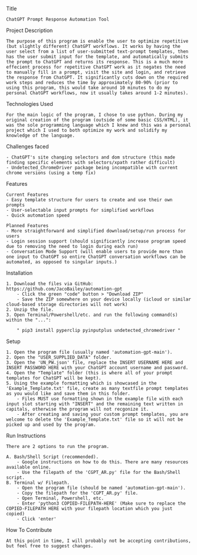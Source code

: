 Title

    ChatGPT Prompt Response Automation Tool

Project Description
    
    The purpose of this program is enable the user to optimize repetitive (but slightly different) ChatGPT workflows. It works by having the user select from a list of user-submitted text-prompt templates, then has the user submit input for the template, and automatically submits the prompt to ChatGPT and returns its response. This is a much more effecient process for repetitive ChatGPT work as it negates the need to manually fill in a prompt, visit the site and login, and retrieve the response from ChatGPT. It significantly cuts down on the required work steps and reduces the time by approximately 80-90% (prior to using this program, this would take around 10 minutes to do my personal ChatGPT workflows, now it usually takes around 1-2 minutes).

Technologies Used

    For the main logic of the program, I chose to use python. During my original creation of the program (outside of some basic CSS/HTML), it was the sole programming language which I knew and this was a personal project which I used to both optimize my work and solidify my knowledge of the language.

Challenges faced

    - ChatGPT's site changing selectors and dom structure (this made finding specific elements with selectors/xpath rather difficult)
    - Undetected_ChromeDriver package being incompatible with current chrome versions (using a temp fix)

Features

    Current Features
    - Easy template structure for users to create and use their own prompts
    - User-selectable input prompts for simplified workflows
    - Quick automation speed

    Planned Features
    - More straightforward and simplified download/setup/run process for users
    - Login session support (should significantly increase program speed due to removing the need to login during each run)
    - Conversation Mode Support (will enable users to provide more than one input to ChatGPT so entire ChatGPT conversation workflows can be automated, as opposed to singular inputs.)

Installation

    1. Download the files via GitHub: https://github.com/JacoBailey/automation-gpt
        - Click the green "code" button > "Download ZIP"
        - Save the ZIP somewhere on your device locally (icloud or similar cloud-based storage directories will not work)
    2. Unzip the file.
    3. Open Terminal/Powershell/etc. and run the following command(s) within the "...":

        " pip3 install pyperclip pyinputplus undetected_chromedriver "

Setup

    1. Open the program file (usually named 'automation-gpt-main').
    2. Open the "USER_SUPPLIED_DATA" folder.
    3. Open the 'UN_PW.json' file, replace the INSERT USERNAME HERE and INSERT PASSWORD HERE with your ChatGPT account username and password.
    4. Open the "Template" folder (this is where all of your prompt templates for ChatGPT will be kept).
    5. Using the example formatting which is showcased in the 'Example_Template.txt' file, create as many textfile prompt templates as you would like and save them in this folder.
        - Files MUST use formatting shown in the example file with each input slot starting with "INSERT" and the remaining text written in capitals, otherwise the program will not recgonize it.
        - After creating and saving your custom prompt templates, you are welcome to delete the 'Example_Template.txt' file so it will not be picked up and used by the program.

Run Instructions

    There are 2 options to run the program.

    A. Bash/Shell Script (recommended).
        - Google instructions on how to do this. There are many resources available online.
        - Use the filepath of the 'CGPT_AR.py' file for the Bash/Shell script.
    B. Terminal w/ Filepath.
        - Open the program file (should be named 'automation-gpt-main').
        - Copy the filepath for the 'CGPT_AR.py' file.
        - Open Terminal, Powershell, etc.
        - Enter 'python3 COPIED-FILEPATH-HERE' (Make sure to replace the COPIED-FILEPATH HERE with your filepath location which you just copied)
        - Click 'enter'

How To Contribute

    At this point in time, I will probably not be accepting contributions, but feel free to suggest changes.